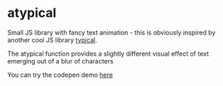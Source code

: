 # atypical
Small JS library with fancy text animation - this is obviously inspired by another cool JS library [typical](https://github.com/camwiegert/typical).

The atypical function provides a slightly different visual effect of text emerging out of a blur of characters

You can try the codepen demo [here](https://codepen.io/TarasJan/pen/Jjpoxzd)
